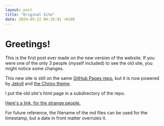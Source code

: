 ```yaml
---
layout: post
title: "Original Site"
date: 2024-05-22 00:10:01 +0100
---
```



# Greetings!

This is the first post ever made on the new version of the website.
If you were one of the only 3 people (myself included) to see the old site, you might notice some changes.

This new site is still on the same [GitHub Pages repo](https://github.com/milkydelta/milkydelta.github.io),
but it is now powered by [Jekyll](https://jekylrb.com) and [the Chirpy theme](https://github.com/cotes2020/chirpy-starter).

I put the old site's html page in a subdirectory of the repo.

[Here's a link, for the strange people.](https://www.077340.xyz/oldpages/1295863/)


For future reference, the filename of the md files can be used for the timestamp, but a date in front matter
overrules it.

